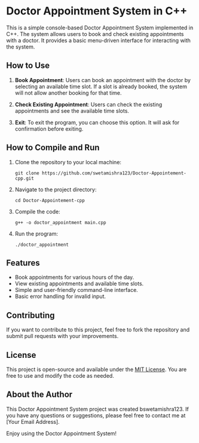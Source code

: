 # Doctor Appointment System in C++

This is a simple console-based Doctor Appointment System implemented in C++. The system allows users to book and check existing appointments with a doctor. It provides a basic menu-driven interface for interacting with the system.

## How to Use

1. **Book Appointment**: Users can book an appointment with the doctor by selecting an available time slot. If a slot is already booked, the system will not allow another booking for that time.

2. **Check Existing Appointment**: Users can check the existing appointments and see the available time slots.

3. **Exit**: To exit the program, you can choose this option. It will ask for confirmation before exiting.

## How to Compile and Run

1. Clone the repository to your local machine:

   ```
   git clone https://github.com/swetamishra123/Doctor-Appointement-cpp.git
   ```

2. Navigate to the project directory:

   ```
   cd Doctor-Appointement-cpp
   ```

3. Compile the code:

   ```
   g++ -o doctor_appointment main.cpp
   ```

4. Run the program:

   ```
   ./doctor_appointment
   ```

## Features

- Book appointments for various hours of the day.
- View existing appointments and available time slots.
- Simple and user-friendly command-line interface.
- Basic error handling for invalid input.

## Contributing

If you want to contribute to this project, feel free to fork the repository and submit pull requests with your improvements.

## License

This project is open-source and available under the [MIT License](LICENSE). You are free to use and modify the code as needed.

## About the Author

This Doctor Appointment System project was created bswetamishra123. If you have any questions or suggestions, please feel free to contact me at [Your Email Address].

Enjoy using the Doctor Appointment System!
